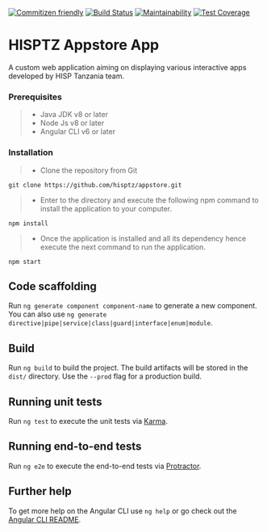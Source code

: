 [![Commitizen friendly](https://img.shields.io/badge/commitizen-friendly-brightgreen.svg)](http://commitizen.github.io/cz-cli/)
[![Build Status](https://travis-ci.org/hisptz/national-dqa-app.svg?branch=master)](https://travis-ci.org/hisptz/national-dqa-app)
[![Maintainability](https://api.codeclimate.com/v1/badges/bd5023693b8a7c9958ee/maintainability)](https://codeclimate.com/github/hisptz/appstore/maintainability)
[![Test Coverage](https://api.codeclimate.com/v1/badges/bd5023693b8a7c9958ee/test_coverage)](https://codeclimate.com/github/hisptz/appstore/test_coverage)


# HISPTZ Appstore App

A custom web application aiming on displaying various interactive apps developed by HISP Tanzania team.   

### Prerequisites
>- Java JDK v8 or later 
>- Node Js v8 or later
>- Angular CLI v6 or later

### Installation

> * Clone the repository from Git
```angularjs
git clone https://github.com/hisptz/appstore.git
```
> * Enter to the directory and execute the following npm command to install the application to your computer.
```angularjs
npm install
```
> * Once the application is installed and all its dependency hence execute the next command to run the application. 
```angularjs
npm start
```

## Code scaffolding

Run `ng generate component component-name` to generate a new component. You can also use `ng generate directive|pipe|service|class|guard|interface|enum|module`.

## Build

Run `ng build` to build the project. The build artifacts will be stored in the `dist/` directory. Use the `--prod` flag for a production build.

## Running unit tests

Run `ng test` to execute the unit tests via [Karma](https://karma-runner.github.io).

## Running end-to-end tests

Run `ng e2e` to execute the end-to-end tests via [Protractor](http://www.protractortest.org/).

## Further help

To get more help on the Angular CLI use `ng help` or go check out the [Angular CLI README](https://github.com/angular/angular-cli/blob/master/README.md).
